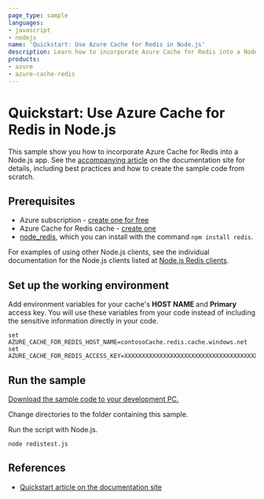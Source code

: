 ```yaml
---
page_type: sample
languages:
- javascript
- nodejs
name: 'Quickstart: Use Azure Cache for Redis in Node.js'
description: Learn how to incorporate Azure Cache for Redis into a Node.js app.
products:
- azure
- azure-cache-redis
---
```

# Quickstart: Use Azure Cache for Redis in Node.js

This sample show you how to incorporate Azure Cache for Redis into a Node.js app. See the [accompanying article](https://docs.microsoft.com/azure/azure-cache-for-redis/cache-nodejs-get-started) on the documentation site for details, including best practices and how to create the sample code from scratch.

## Prerequisites

- Azure subscription - [create one for free](https://azure.microsoft.com/free/)
- Azure Cache for Redis cache - [create one](https://docs.microsoft.com/azure/azure-cache-for-redis/quickstart-create-redis)
- [node_redis](https://github.com/mranney/node_redis), which you can install with the command `npm install redis`.

For examples of using other Node.js clients, see the individual documentation for the Node.js clients listed at [Node.js Redis clients](https://redis.io/clients#nodejs).

## Set up the working environment

Add environment variables for your cache's **HOST NAME** and **Primary** access key. You will use these variables from your code instead of including the sensitive information directly in your code.

```
set AZURE_CACHE_FOR_REDIS_HOST_NAME=contosoCache.redis.cache.windows.net
set AZURE_CACHE_FOR_REDIS_ACCESS_KEY=XXXXXXXXXXXXXXXXXXXXXXXXXXXXXXXXXXXXXXXXXXXX
```

## Run the sample

[Download the sample code to your development PC.](/README.md#get-the-samples)

Change directories to the folder containing this sample.

Run the script with Node.js.

```
node redistest.js
```

## References

* [Quickstart article on the documentation site](https://docs.microsoft.com/azure/azure-cache-for-redis/cache-nodejs-get-started)
